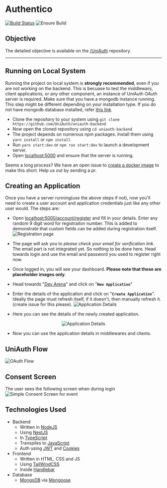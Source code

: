 # Authentico

[![Build Status](https://www.travis-ci.com/YashKumarVerma/authentico-backend.svg?token=bdYdpM7ki4qrmdCwJmGf&branch=master)](https://www.travis-ci.com/YashKumarVerma/authentico-backend) ![Ensure Build](https://github.com/YashKumarVerma/authentico-backend/workflows/Ensure%20Build/badge.svg)

## Objective
The detailed objective is available on the [/UniAuth](https://github.com/UniAuth/UniAuth) repository. 

---

## Running on Local System
Running the project on local system is **strongly recommended**, even if you are not working on the backend. This is becuase to test the middlewars, client applications, or any other component, an instance of UniAuth OAuth server is required. Make sure that you have a mongodb instance running. This step might be different depending on your installation type. If you do not have mongodb database installed, refer [this link](https://docs.mongodb.com/manual/administration/install-community/)

- Clone the repository to your system using `git clone https://github.com/UniAuth/uniauth-backend`
- Now open the cloned repository using `cd uniauth-backend`
- The project depends on numerous npm packages. Install them using `yarn install` or `npm install`
- Run `yarn start:dev` or `npm run start:dev` to launch a development server. 
- Open [localhost:5000](http://localhost:5000) and ensure that the server is running.

Seems a long process? We have an open issue to [create a docker image](https://github.com/UniAuth/uniauth-backend/issues/9) to make this short. Help us out by sending a pr. 

## Creating an Application
Once you have a server running(use the above steps if not), now you'll need to create a user account and application credentials just like any other user would. The steps are:

- Open [localhost:5000/account/register](http://localhost:5000/account/register) and fill in your details. Enter any random 9 digit word for registraiton number. This is added to demonstrate that custom fields can be added during registration itself.
![Registration page](https://i.imgur.com/O8mFfss.png)

- The page will ask you to _please check your email for verification link_. The email part is not integrated yet. So nothing to be done here. Head towards login and use the email and password you used to register right now.
- Once logged in, you will see your dashboard. **Please note that these are placeholder images only**.
- Head towards "[Dev Arena](http://localhost:5000/dashboard/dev)" and click on "**`New Application`**"
- Enter the details of the application and click on "**`Create Application`**". Ideally the page must refresh itself, if it doesn't, then manually refresh it. (create issue for this please).
![Application Details](https://i.imgur.com/n5CrmDA.png)

- Here you can see the details of the newly created application.
<p align="center">
  <img src="https://i.imgur.com/g8TTpWt.png" alt="Application Details" /></a>
</p>

- Now you can use the application details in middlewares and clients.

## UniAuth Flow
![OAuth Flow](https://i.imgur.com/gPz32GC.png)

## Consent Screen
The user sees the following screen when during login
![Simple Consent Screen for event](https://i.imgur.com/Sv9DE6S.png) 


## Technologies Used
- Backend 
  - Written in [NodeJS](https://nodejs.org/en/)
  - Using [NestJS](https://nestjs.com/)
  - In [TypeScript](https://www.typescriptlang.org/)
  - Transpiles to [JavaScript](https://www.javascript.com/)
  - Auth using [JWT](https://jwt.io/) and [Cookies](https://developer.mozilla.org/en-US/docs/Web/HTTP/Cookies)
- Frontend
  - Written in HTML, CSS and JS
  - Using [TailWindCSS](https://tailwindcss.com/)
  - Inside [Handlebar](https://handlebarsjs.com/)
- Database 
  - [MongoDB](https://docs.mongodb.com/) via [Mongoose](https://mongoosejs.com/)

